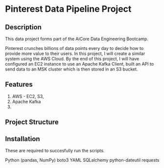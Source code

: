 # Pinterest Data Pipeline Project
## Description 
This data project forms part of the AiCore Data Engineering Bootcamp.

Pinterest crunches billions of data points every day to decide how to provide more value to their users. In this project, I will create a similar system using the AWS Cloud. By the end of this project, I will have configured an EC2 instance to use an Apache Kafka Client, built an API to send data to an MSK cluster which is then stored in an S3 bucket. 

## Features 
1) AWS - EC2, S3, 
2) Apache Kafka 
3) 

## Project Structure

## Installation
These are required to succesfully run the scripts.

Python (pandas, NumPy)
boto3
YAML
SQLalchemy
python-dateutil
requests
